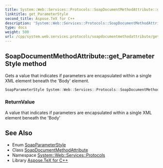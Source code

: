 ```yaml
---
title: System::Web::Services::Protocols::SoapDocumentMethodAttribute::get_ParameterStyle method
linktitle: get_ParameterStyle
second_title: Aspose.TeX for C++
description: 'System::Web::Services::Protocols::SoapDocumentMethodAttribute::get_ParameterStyle method. Gets a value that indicates if parameters are encapsulated within a single XML element beneath the ''Body'' element in C++.'
type: docs
weight: 500
url: /cpp/system.web.services.protocols/soapdocumentmethodattribute/get_parameterstyle/
---
```

## SoapDocumentMethodAttribute::get_ParameterStyle method


Gets a value that indicates if parameters are encapsulated within a single XML element beneath the 'Body' element.

```cpp
SoapParameterStyle System::Web::Services::Protocols::SoapDocumentMethodAttribute::get_ParameterStyle()
```


### ReturnValue

A value that indicates if parameters are encapsulated within a single XML element beneath the 'Body'

## See Also

* Enum [SoapParameterStyle](../../soapparameterstyle/)
* Class [SoapDocumentMethodAttribute](../)
* Namespace [System::Web::Services::Protocols](../../)
* Library [Aspose.TeX for C++](../../../)
